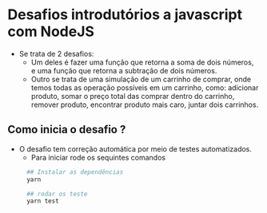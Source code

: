 # Desafios introdutórios a javascript com NodeJS

- Se trata de 2 desafios:
  - Um deles é fazer uma função que retorna a soma de dois números, e uma função que retorna a subtração de dois números.
  - Outro se trata de uma simulação de um carrinho de comprar, onde temos todas as operação possíveis em um carrinho, como: adicionar produto, somar o preço total das comprar dentro do carrinho, remover produto, encontrar produto mais caro, juntar dois carrinhos.

## Como inicia o desafio ?

- O desafio tem correção automática por meio de testes automatizados.
  - Para iniciar rode os sequintes comandos
  ```bash
    ## Instalar as dependências
    yarn

    ## rodar os teste
    yarn test
  ```